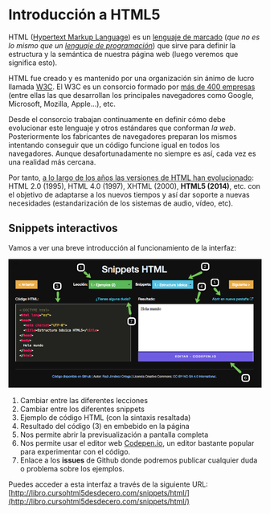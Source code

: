 # Introducción a HTML5

HTML ([Hypertext Markup Language](http://www.w3.org/html/)) es un [lenguaje de marcado](https://es.wikipedia.org/wiki/Lenguaje_de_marcado) (*que no es lo mismo que un [lenguaje de programación](https://es.wikipedia.org/wiki/Lenguaje_de_programaci%C3%B3n)*) que sirve para definir la estructura y la semántica de nuestra página web (luego veremos que significa esto). 

HTML fue creado y es mantenido por una organización sin ánimo de lucro llamada [W3C](http://www.w3.org/). El W3C es un consorcio formado por [más de 400 empresas](http://www.w3.org/Consortium/Member/List) (entre ellas las que desarrollan los principales navegadores como Google, Microsoft, Mozilla, Apple...), etc. 

Desde el consorcio trabajan continuamente en definir cómo debe evolucionar este lenguaje y otros estándares que conforman *la web*. Posteriormente los fabricantes de navegadores preparan los mismos intentando conseguir que un código funcione igual en todos los navegadores. Aunque desafortunadamente no siempre es así, cada vez es una realidad más cercana.

Por tanto, [a lo largo de los años las versiones de HTML han evolucionado](https://en.wikipedia.org/wiki/HTML#HTML_versions_timeline): HTML 2.0 (1995), HTML 4.0 (1997), XHTML (2000), **HTML5 (2014)**, etc. con el objetivo de adaptarse a los nuevos tiempos y así dar soporte a nuevas necesidades (estandarización de los sistemas de audio, vídeo, etc).

## Snippets interactivos
Vamos a ver una breve introducción al funcionamiento de la interfaz:

![Snippets HTML](../images/snippets_html.png)

1. Cambiar entre las diferentes lecciones
2. Cambiar entre los diferentes snippets
3. Ejemplo de código HTML (con la sintaxis resaltada)
4. Resultado del código (3) en embebido en la página
5. Nos permite abrir la previsualización a pantalla completa
6. Nos permite usar el editor web [Codepen.io](http://codepen.io), un editor bastante popular para experimentar con el código.
7. Enlace a los **issues** de Github donde podremos publicar cualquier duda o problema sobre los ejemplos.


Puedes acceder a esta interfaz a través de la siguiente URL:
[http://libro.cursohtml5desdecero.com/snippets/html/](http://libro.cursohtml5desdecero.com/snippets/html/)
